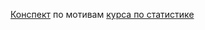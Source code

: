 [Конспект]([https://github.com/zakharkousnetsov/yandex_practikum_projects/blob/main/00_statistics/statistics.ipynb](https://github.com/zakharkousnetsov/DS_projects/blob/main/statistics/statistics.ipynb)https://github.com/zakharkousnetsov/DS_projects/blob/main/statistics/statistics.ipynb) по мотивам [курса по статистике](https://stepik.org/course/76/syllabus)
